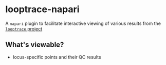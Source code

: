 # looptrace-napari
A `napari` plugin to facilitate interactive viewing of various results from the [`looptrace` project](https://github.com/gerlichlab/looptrace)

## What's viewable?
* locus-specific points and their QC results


